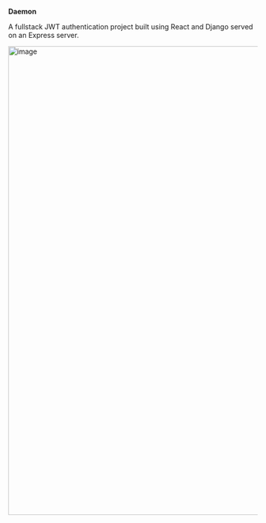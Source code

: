 **Daemon**

A fullstack JWT authentication project built using React and Django served on an Express server.


<img width="948" alt="image" src="https://github.com/SignorRomar/Daemon/assets/65063106/2d94b331-4f1f-43a3-aafe-9e81804adf6e">
